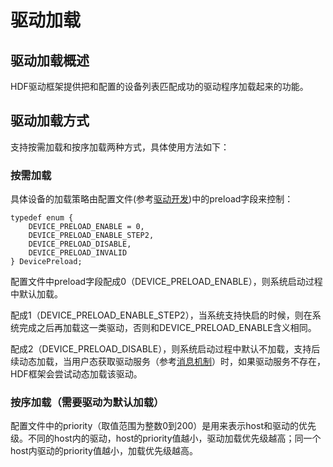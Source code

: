 # 驱动加载

## 驱动加载概述
HDF驱动框架提供把和配置的设备列表匹配成功的驱动程序加载起来的功能。

## 驱动加载方式

支持按需加载和按序加载两种方式，具体使用方法如下：

### 按需加载

具体设备的加载策略由配置文件(参考[驱动开发](../driver/driver-hdf-development.md))中的preload字段来控制：

```
typedef enum {
    DEVICE_PRELOAD_ENABLE = 0,
    DEVICE_PRELOAD_ENABLE_STEP2,
    DEVICE_PRELOAD_DISABLE,
    DEVICE_PRELOAD_INVALID
} DevicePreload;
```
配置文件中preload字段配成0（DEVICE_PRELOAD_ENABLE），则系统启动过程中默认加载。

配成1（DEVICE_PRELOAD_ENABLE_STEP2），当系统支持快启的时候，则在系统完成之后再加载这一类驱动，否则和DEVICE_PRELOAD_ENABLE含义相同。

配成2（DEVICE_PRELOAD_DISABLE），则系统启动过程中默认不加载，支持后续动态加载，当用户态获取驱动服务（参考[消息机制](../driver/driver-hdf-message-management.md)）时，如果驱动服务不存在，HDF框架会尝试动态加载该驱动。

### 按序加载（需要驱动为默认加载）

配置文件中的priority（取值范围为整数0到200）是用来表示host和驱动的优先级。不同的host内的驱动，host的priority值越小，驱动加载优先级越高；同一个host内驱动的priority值越小，加载优先级越高。
